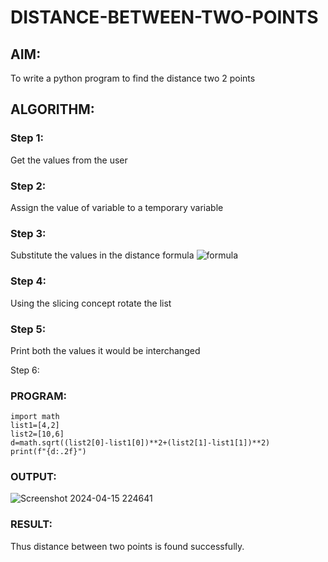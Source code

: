 # DISTANCE-BETWEEN-TWO-POINTS

## AIM:
To write a python program to find the distance two 2 points
## ALGORITHM:
### Step 1: 
Get the values from the user
### Step 2: 
Assign the value of variable to a temporary variable
### Step 3: 
Substitute the values in the distance formula  ![formula](/formula.JPG)
### Step 4: 
Using the slicing concept rotate the list
### Step 5: 
Print both the values it would be interchanged

Step 6:
### PROGRAM:
```
import math
list1=[4,2]
list2=[10,6]
d=math.sqrt((list2[0]-list1[0])**2+(list2[1]-list1[1])**2)
print(f"{d:.2f}")
```

  


### OUTPUT:


![Screenshot 2024-04-15 224641](https://github.com/kishorenagarajan08/DISTANCE-BETWEEN-TWO-POINTS/assets/155753188/5d20261d-2016-49dc-8559-5de2a521018a)


### RESULT:
Thus distance between two points is found successfully.
